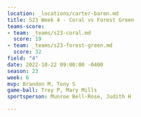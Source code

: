 ```yaml
---
location: _locations/carter-baron.md
title: S23 Week 4 - Coral vs Forest Green
teams-score:
- team: _teams/s23-coral.md
  score: 19
- team: _teams/s23-forest-green.md
  score: 32
field: "4"
date: 2022-10-22 09:00:00 -0400
season: 23
week: 6
mvp: Brandon M, Tony S
game-ball: Trey P, Mary Mills
sportsperson: Munroe Bell-Rose, Judith H

---
```

